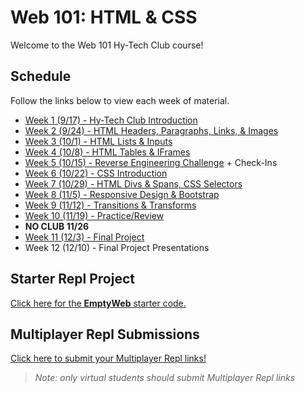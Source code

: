 # Web 101: HTML & CSS
Welcome to the Web 101 Hy-Tech Club course!

## Schedule
Follow the links below to view each week of material.

- [Week 1 (9/17) - Hy-Tech Club Introduction](Week01/StudentDesc.md)
- [Week 2 (9/24) - HTML Headers, Paragraphs, Links, & Images](Week02/StudentDesc.md)
- [Week 3 (10/1) - HTML Lists & Inputs](Week03/StudentDesc.md)
- [Week 4 (10/8) - HTML Tables & IFrames](Week04/StudentDesc.md)
- [Week 5 (10/15) - Reverse Engineering Challenge](Week05/StudentDesc.md) + Check-Ins
- [Week 6 (10/22) - CSS Introduction](Week06/StudentDesc.md)
- [Week 7 (10/29) - HTML Divs & Spans, CSS Selectors](Week07/StudentDesc.md)
- [Week 8 (11/5) - Responsive Design & Bootstrap](Week08/StudentDesc.md)
- [Week 9 (11/12) - Transitions & Transforms](Week09/StudentDesc.md)
- [Week 10 (11/19) - Practice/Review](Week10/StudentDesc.md)
- **NO CLUB 11/26**
- [Week 11 (12/3) - Final Project](Week11/StudentDesc.md)
- Week 12 (12/10) - Final Project Presentations

## Starter Repl Project
[Click here for the **EmptyWeb** starter code.](https://replit.com/@HylandOutreach/EmptyWeb)

## Multiplayer Repl Submissions
[Click here to submit your Multiplayer Repl links!](https://hylandtechclub.com/MultiplayerLink)

>_Note: only virtual students should submit Multiplayer Repl links_
